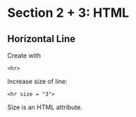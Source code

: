 # Section 2 + 3: HTML

## Horizontal Line

Create with

```
<hr>
```

Increase size of line:

```
<hr size = "3">
```

Size is an HTML attribute. 
